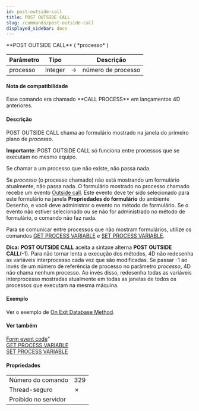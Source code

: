 ```yaml
---
id: post-outside-call
title: POST OUTSIDE CALL
slug: /commands/post-outside-call
displayed_sidebar: docs
---
```


<!--REF #_command_.POST OUTSIDE CALL.Syntax-->**POST OUTSIDE CALL** ( *processo* )<!-- END REF-->
<!--REF #_command_.POST OUTSIDE CALL.Params-->
| Parâmetro | Tipo |  | Descrição |
| --- | --- | --- | --- |
| processo | Integer | &#8594;  | número de processo |

<!-- END REF-->

#### Nota de compatibilidade 

<!--REF #_command_.POST OUTSIDE CALL.Summary-->Esse comando era chamado **CALL PROCESS** em lançamentos 4D anteriores.<!-- END REF--> 

#### Descrição 

POST OUTSIDE CALL chama ao formulário mostrado na janela do primeiro plano de *processo*.  

**Importante**: POST OUTSIDE CALL só funciona entre processos que se executam no mesmo equipo.  
  
 Se chamar a um processo que não existe, não passa nada.

 Se *processo* (o processo chamado) não está mostrando um formulário atualmente, não passa nada. O formulário mostrado no processo chamado recebe um evento [Outside call](outside-call.md "Outside call"). Este evento deve ter sido selecionado para este formulário na janela **Propriedades do formulário** do ambiente Desenho, e você deve administrar o evento no método de formulário. Se o evento não estiver selecionado ou se não for administrado no método de formulário, o comando não faz nada.  
  
Para se comunicar entre processos que não mostram formulários, utilize os comandos [GET PROCESS VARIABLE](get-process-variable.md) e [SET PROCESS VARIABLE](set-process-variable.md).

**Dica:** **POST OUTSIDE CALL** aceita a sintaxe alterna **POST OUTSIDE CALL**(-1). Para não tornar lenta a execução dos métodos, 4D não redesenha as variáveis interprocesso cada vez que são modificadas. Se passar -1 ao invés de um número de referência de processo no parâmetro *processo*, 4D não chama nenhum processo. Ao invés disso, redesenha todas as variáveis interprocesso mostradas atualmente em todas as janelas de todos os processos que executam na mesma máquina.

#### Exemplo 

Ver o exemplo de [On Exit Database Method](metodo-banco-de-dados-on-exit.md "On Exit Database Method").

#### Ver também 

[Form event code](../commands/form-event-code.md)"  
[GET PROCESS VARIABLE](get-process-variable.md)  
[SET PROCESS VARIABLE](set-process-variable.md)  

#### Propriedades

|  |  |
| --- | --- |
| Número do comando | 329 |
| Thread-seguro | &cross; |
| Proibido no servidor ||


